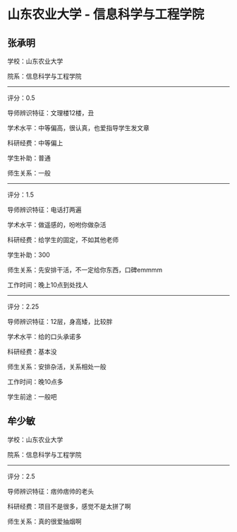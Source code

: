 # 山东农业大学 - 信息科学与工程学院

## 张承明

学校：山东农业大学

院系：信息科学与工程学院

* * *

评分：0.5

导师辨识特征：文理楼12楼，丑

学术水平：中等偏高，很认真，也爱指导学生发文章

科研经费：中等偏上

学生补助：普通

师生关系：一般

* * *

评分：1.5

导师辨识特征：电话打两遍

学术水平：做遥感的，吩咐你做杂活

科研经费：给学生的固定，不如其他老师

学生补助：300

师生关系：先安排干活，不一定给你东西，口碑emmmm

工作时间：晚上10点到处找人

* * *

评分：2.25

导师辨识特征：12层，身高矮，比较胖

学术水平：给的口头承诺多

科研经费：基本没

师生关系：安排杂活，关系相处一般

工作时间：晚10点多

学生前途：一般吧

## 牟少敏

学校：山东农业大学

院系：信息科学与工程学院

* * *

评分：2.5

导师辨识特征：痞帅痞帅的老头

科研经费：项目不是很多，感觉不是太拼了啊

师生关系：真的很爱抽烟啊